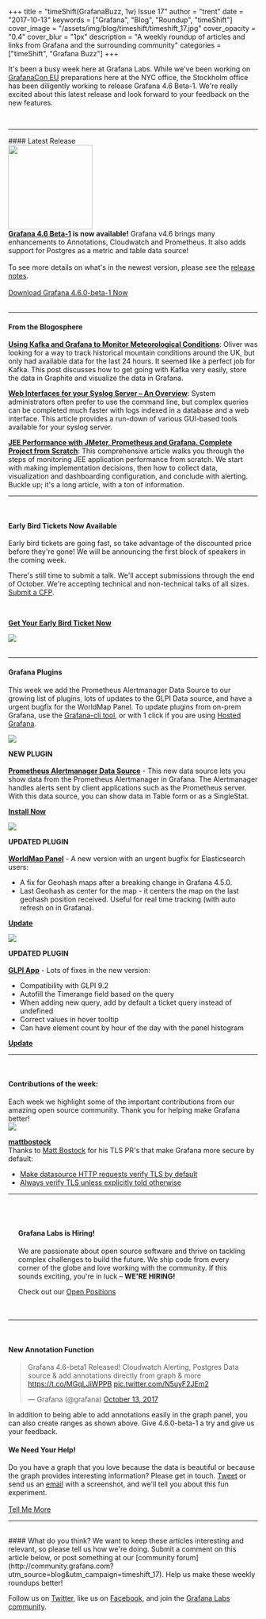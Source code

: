 +++
title = "timeShift(GrafanaBuzz, 1w) Issue 17"
author = "trent"
date = "2017-10-13"
keywords = ["Grafana", "Blog", "Roundup", "timeShift"]
cover_image = "/assets/img/blog/timeshift/timeshift_17.jpg"
cover_opacity = "0.4"
cover_blur = "1px"
description = "A weekly roundup of articles and links from Grafana and the surrounding community"
categories = ["timeShift", "Grafana Buzz"]
+++

<div class="row row--no-gutters">
	<div class="col col--sm-12">
		<p>It's been a busy week here at Grafana Labs. While we've been working on <a href="https://ti.to/grafanacon/grafanacon-eu/with/e1i8kk09ih8" target="_blank">GrafanaCon EU</a> preparations here at the NYC office, the Stockholm office has been diligently working to release Grafana 4.6 Beta-1. We're really excited about this latest release and look forward to your feedback on the new features.</p>
	</div>
</div>

<br />
<hr />
#### Latest Release

<div class="row row--no-gutters blog-plugin-grid">
	<div class="col col--sm-3">
		<img src="/assets/img/blog/timeshift/grafana_release_icon.png" width="170" />
	</div>
	<div class="col col--sm-9">
		<strong><a href="https://grafana.com/grafana/download?utm_source=blog&utm_campaign=timeshift_14" target="_blank">Grafana 4.6 Beta-1</a> is now available!</strong> Grafana v4.6 brings many enhancements to Annotations, Cloudwatch and Prometheus. It also adds support for Postgres as a metric and table data source!
		<br /><br />
		To see more details on what's in the newest version, please see the <a href="https://community.grafana.com/t/release-notes-v4-6-x/3179?utm_source=blog&utm_campaign=timeshift_17" target="_blank">release notes</a>.
		<br /><br />
		<a href="https://grafana.com/grafana/download?utm_source=blog&utm_campaign=timeshift_17" target="_blank" class="btn btn--primary">Download Grafana 4.6.0-beta-1 Now</a>
	</div>
</div>


<br />
<hr />


#### From the Blogosphere
[**Using Kafka and Grafana to Monitor Meteorological Conditions**](http://blog.scottlogic.com/2017/10/13/MetOfficeKafka.html): Oliver was looking for a way to track historical mountain conditions around the UK, but only had available data for the last 24 hours. It seemed like a perfect job for Kafka. This post discusses how to get going with Kafka very easily, store the data in Graphite and visualize the data in Grafana.

[**Web Interfaces for your Syslog Server – An Overview**](https://www.balabit.com/blog/web-interfaces-for-your-syslog-server-an-overview/): System administrators often prefer to use the command line, but complex queries can be completed much faster with logs indexed in a database and a web interface. This article provides a run-down of various GUI-based tools available for your syslog server.

[**JEE Performance with JMeter, Prometheus and Grafana. Complete Project from Scratch**](http://highcohesionloosecoupling.com/index.php/2017/10/08/jee-performance-jmeter-prometheus-grafana-complete-project-scratch/): This comprehensive article walks you through the steps of monitoring JEE application performance from scratch. We start with making implementation decisions, then how to collect data, visualization and dashboarding configuration, and conclude with alerting. Buckle up; it's a long article, with a ton of information.

<hr />
<br />

<div class="row row--md-gutters blog-plugin-grid">
	<div class="col col--sm-10 blog-plugin-grid__item">
		<h4>Early Bird Tickets Now Available</h4>
		<p>
			Early bird tickets are going fast, so take advantage of the discounted price before they're gone! We will be announcing the first block of speakers in the coming week.
		</p>
		<p>
			There's still time to submit a talk. We'll accept submissions through the end of October. We're accepting technical and non-technical talks of all sizes. <a href="http://grafana.com/grafanacon-cfp?utm_source=blog&utm_campaign=timeshift_17" target="_blank">Submit a CFP</a>.
		</p>
		<br />
		<p>
			<a class="btn btn--grafanacon" href="https://ti.to/grafanacon/grafanacon-eu/with/e1i8kk09ih8" target="_blank"><strong>Get Your Early Bird Ticket Now</strong></a>
		</p>
	</div>
	<div class="col col--sm-2 blog-plugin-grid__item">
		<img style="border-radius: 0;" src="/assets/img/blog/timeshift/grafanacon_eu_announcement.png" />
	</div>
</div>

<br />
<hr />

#### Grafana Plugins
This week we add the Prometheus Alertmanager Data Source to our growing list of plugins, lots of updates to the GLPI Data source, and have a urgent bugfix for the WorldMap Panel. To update plugins from on-prem Grafana, use the <a href="http://docs.grafana.org/administration/cli/#grafana-cli?utm_source=blog&utm_campaign=timeshift_16" target="_blank">Grafana-cli tool</a>, or with 1 click if you are using <a href="https://grafana.com/cloud/grafana?utm_source=blog&utm_campaign=timeshift_16" target="_blank">Hosted Grafana</a>. 


<div class="blog-plugin">
	<div class="row row--md-gutters blog-plugin-grid">
		<div class="col col--sm-2 blog-plugin-grid__item">
			<img style="border-radius: 0;" src="https://grafana.com/api/plugins/prometheus/versions/0.0.1/logos/large" />
		</div>
		<div class="col col--sm-10 blog-plugin-grid__item">
			<p>
				<div class="new-plugin-tag"><strong>NEW PLUGIN</strong></div><br/>
				<strong><a href="https://grafana.com/plugins/camptocamp-prometheus-alertmanager-datasource?utm_source=blog&utm_campaign=timeshift_17" target="_blank">Prometheus Alertmanager Data Source</a></strong> - This new data source lets you show data from the Prometheus Alertmanager in Grafana. The Alertmanager handles alerts sent by client applications such as the Prometheus server. With this data source, you can show data in Table form or as a SingleStat.
			</p>
			<p>
				<a class="btn btn-outline btn-small" href="https://grafana.com/plugins/camptocamp-prometheus-alertmanager-datasource?utm_source=blog&utm_campaign=timeshift_17" target="_blank"><strong>Install Now</strong></a>
			</p>
		</div>
	</div>
</div>

<div class="blog-plugin">
	<div class="row row--md-gutters blog-plugin-grid">
		<div class="col col--sm-2 blog-plugin-grid__item">
			<img style="border-radius: 0;" src="https://grafana.com/api/plugins/grafana-worldmap-panel/versions/0.0.20/logos/large" />
		</div>
		<div class="col col--sm-10 blog-plugin-grid__item">
			<p>
				<div class="updated-plugin-tag"><strong>UPDATED PLUGIN</strong></div><br/>
				<strong><a href="https://grafana.com/plugins/grafana-worldmap-panel?utm_source=blog&utm_campaign=timeshift_17" target="_blank">WorldMap Panel</a></strong> - A new version with an urgent bugfix for Elasticsearch users:
				<ul>
					<li>A fix for Geohash maps after a breaking change in Grafana 4.5.0.</li>
					<li>Last Geohash as center for the map - it centers the map on the last geohash position received. Useful for real time tracking (with auto refresh on in Grafana).</li>
				</ul>
			</p>
			<p>
				<a class="btn btn-outline btn-small" href="https://grafana.com/plugins/grafana-worldmap-panel?utm_source=blog&utm_campaign=timeshift_17" target="_blank"><strong>Update</strong></a>
			</p>
		</div>
	</div>
</div>

<div class="blog-plugin">
	<div class="row row--md-gutters blog-plugin-grid">
		<div class="col col--sm-2 blog-plugin-grid__item">
			<img style="border-radius: 0;" src="https://grafana.com/api/plugins/ddurieux-glpi-app/versions/1.1.0/logos/large" />
		</div>
		<div class="col col--sm-10 blog-plugin-grid__item">
			<p>
				<div class="updated-plugin-tag"><strong>UPDATED PLUGIN</strong></div><br/>
				<strong><a href="https://grafana.com/plugins/ddurieux-glpi-app?utm_source=blog&utm_campaign=timeshift_17" target="_blank">GLPI App</a></strong> - Lots of fixes in the new version:
				<ul>
					<li>Compatibility with GLPI 9.2</li>
					<li>Autofill the Timerange field based on the query</li>
					<li>When adding new query, add by default a ticket query instead of undefined</li>
					<li>Correct values in hover tooltip</li>
					<li>Can have element count by hour of the day with the panel histogram</li>
				</ul>
			</p>
			<p>
				<a class="btn btn-outline btn-small" href="https://grafana.com/plugins/ddurieux-glpi-app?utm_source=blog&utm_campaign=timeshift_17" target="_blank"><strong>Update</strong></a>
			</p>
		</div>
	</div>
</div>

<hr />
<br />

<h4>Contributions of the week:</h4>
Each week we highlight some of the important contributions from our amazing open source community. Thank you for helping make Grafana better!

<div class="blog-plugin">
	<div class="row row--md-gutters blog-plugin-grid">
		<div class="col col--sm-12 blog-plugin-grid__item">
			<div class="row row--md-gutters blog-plugin-grid">
				<div class="col col--sm-3 blog-plugin-grid__item">
					<img class="mvc" src="https://avatars3.githubusercontent.com/u/4348848?s=460&v=4" />
				</div>
				<div class="col col--sm-9 blog-plugin-grid__item">
					<p>
						<strong><a href="https://github.com/mattbostock" target="_blank">mattbostock</a></strong><br/>
						Thanks to <a href="https://github.com/mattbostock">Matt Bostock</a> for his TLS PR's that make Grafana more secure by default:
						<ul>
							<li><a href="https://github.com/grafana/grafana/pull/9377">Make datasource HTTP requests verify TLS by default</a></li>
							<li><a href="https://github.com/grafana/grafana/pull/9378">Always verify TLS unless explicitly told otherwise</a></li>
						</ul>
					</p>
				</div>
			</div>
		</div>
	</div>
</div>

<hr />
<br />

<div style=" padding: 20px; background: url(/assets/img/blog/timeshift/polygon_texture_black.jpg); background-size: cover; border-radius: 4px;">
	<h4>Grafana Labs is Hiring!</h4>
	<p>We are passionate about open source software and thrive on tackling complex challenges to build the future. We ship code from every corner of the globe and love working with the community. If this sounds exciting, you're in luck – <strong>WE'RE HIRING!</strong></p>
	<p>Check out our <a class="btn btn-outline" href="https://grafana.com/about/hiring?utm_source=blog&utm_campaign=timeshift_17" target="_blank">Open Positions</a></p>
</div>

<hr />
<br />


<div>
	<div class="row row--md-gutters">
		<div class="col col--sm-5">
			<h4>New Annotation Function</h4>
			<blockquote class="twitter-tweet" data-lang="en"><p lang="en" dir="ltr">Grafana 4.6-beta1 Released! Cloudwatch Alerting, Postgres Data source &amp; add annotations directly from graph &amp; more <a href="https://t.co/MGqLJiWPPB">https://t.co/MGqLJiWPPB</a> <a href="https://t.co/N5uyF2JEm2">pic.twitter.com/N5uyF2JEm2</a></p>&mdash; Grafana (@grafana) <a href="https://twitter.com/grafana/status/918796181135912960?ref_src=twsrc%5Etfw">October 13, 2017</a></blockquote>
			<script async src="//platform.twitter.com/widgets.js" charset="utf-8"></script>
			<p>In addition to being able to add annotations easily in the graph panel, you can also create ranges as shown above. Give 4.6.0-beta-1 a try and give us your feedback.</p>
		</div>
		<div class="col col--sm-6 col--sm-offset-1">
			<h4>We Need Your Help!</h4>
			Do you have a graph that you love because the data is beautiful or because the graph provides interesting information? Please get in touch. <a href="https://twitter.com/intent/tweet?text=Hey%20%40grafana, I want to know what your experiment is all about.">Tweet</a> or send us an <a href="mailto:hello@grafana.com">email</a> with a screenshot, and we'll tell you about this fun experiment.<br /><br />
			<a class="btn btn-outline" href="mailto:hello@grafana.com">Tell Me More</a>
		</div>
	</div>
</div>





<hr />
<br />
#### What do you think?
We want to keep these articles interesting and relevant, so please tell us how we're doing. Submit a comment on this article below, or post something at our [community forum](http://community.grafana.com?utm_source=blog&utm_campaign=timeshift_17). Help us make these weekly roundups better!

Follow us on [Twitter](http://twitter.com/grafana), like us on [Facebook](http://facebook.com/grafana), and join the [Grafana Labs community](http://grafana.com/signup?utm_source=blog&utm_campaign=timeshift_16).



